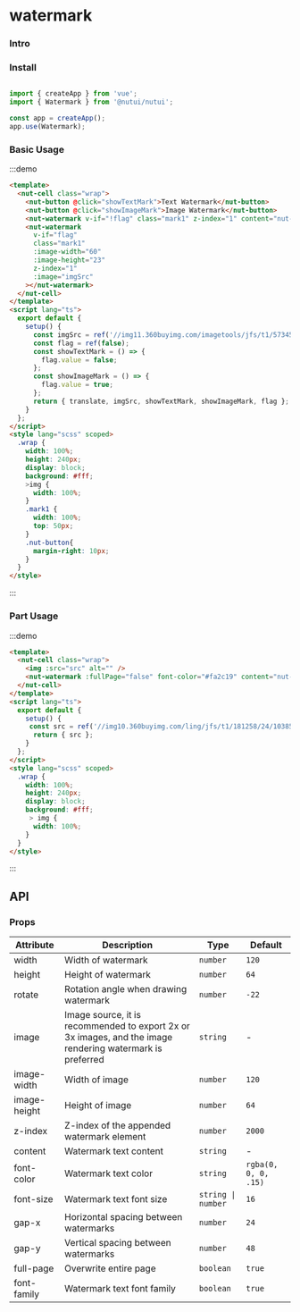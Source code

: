 # watermark 

### Intro

### Install

```javascript 

import { createApp } from 'vue';
import { Watermark } from '@nutui/nutui';

const app = createApp();
app.use(Watermark);

```

### Basic Usage

:::demo

```html
<template>
  <nut-cell class="wrap">
    <nut-button @click="showTextMark">Text Watermark</nut-button>
    <nut-button @click="showImageMark">Image Watermark</nut-button>
    <nut-watermark v-if="!flag" class="mark1" z-index="1" content="nut-ui-water-mark"></nut-watermark>
    <nut-watermark
      v-if="flag"
      class="mark1"
      :image-width="60"
      :image-height="23"
      z-index="1"
      :image="imgSrc"
    ></nut-watermark>
  </nut-cell>
</template>
<script lang="ts">
  export default {
    setup() {
      const imgSrc = ref('//img11.360buyimg.com/imagetools/jfs/t1/57345/6/20069/8019/62b995cdEd96fef03/51d3302dfeccd1d2.png');
      const flag = ref(false);
      const showTextMark = () => {
        flag.value = false;
      };
      const showImageMark = () => {
        flag.value = true;
      };
      return { translate, imgSrc, showTextMark, showImageMark, flag };
    }
  };
</script>
<style lang="scss" scoped>
  .wrap {
    width: 100%;
    height: 240px;
    display: block;
    background: #fff;
    >img {
      width: 100%;
    }
    .mark1 {
      width: 100%;
      top: 50px;
    }
    .nut-button{
      margin-right: 10px;
    }
  }
</style>
```
:::

### Part Usage
:::demo

```html
<template>
  <nut-cell class="wrap">
    <img :src="src" alt="" />
    <nut-watermark :fullPage="false" font-color="#fa2c19" content="nut-ui"></nut-watermark>
  </nut-cell>
</template>
<script lang="ts">
  export default {
    setup() {
     const src = ref('//img10.360buyimg.com/ling/jfs/t1/181258/24/10385/53029/60d04978Ef21f2d42/92baeb21f907cd24.jpg');
      return { src };
    }
  };
</script>
<style lang="scss" scoped>
  .wrap {
    width: 100%;
    height: 240px;
    display: block;
    background: #fff;
     > img {
      width: 100%;
    }
  }
</style>
```
:::
## API

### Props
| Attribute         | Description                             | Type   | Default           |
|--------------|----------------------------------|--------|------------------|
| width       | Width of watermark     | `number`           | `120`                |
| height      | Height of watermark               | `number`           | `64`                 |
| rotate      | Rotation angle when drawing watermark   | `number`           | `-22`                |
| image       | Image source, it is recommended to export 2x or 3x images, and the image rendering watermark is preferred | `string`           | -                    |
| image-width  | Width of image                                             | `number`           | `120`                |
| image-height | Height of image                                             | `number`           | `64`                 |
| z-index      | Z-index of the appended watermark element                             | `number`           | `2000`               |
| content     | Watermark text content                                         | `string`           | -                    |
| font-color   | Watermark text color                                         | `string`           | `rgba(0, 0, 0, .15)` |
| font-size    | Watermark text font size                                             | `string \| number` | `16`                 |
| gap-x        | Horizontal spacing between watermarks                                   | `number`           | `24`                 |
| gap-y        | Vertical spacing between watermarks                                   | `number`           | `48`                 |
| full-page    | Overwrite entire page                                     | `boolean`          | `true`               |
| font-family  | Watermark text font family                  | `boolean`          | `true`               |
